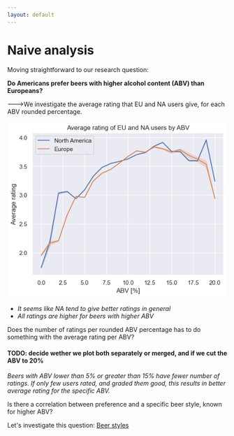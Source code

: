 ```yaml
---
layout: default
---
```


# Naive analysis

Moving straightforward to our research question:

**Do Americans prefer beers with higher alcohol content (ABV) than Europeans?**

--->We investigate the average rating that EU and NA users give, for each ABV rounded percentage.

![Avg_ABV](./graphics/plots/Avg_ABV.png)

- _It seems like NA tend to give better ratings in general_
- _All ratings are higher for beers with higher ABV_

Does the number of ratings per rounded ABV percentage has to do something with the average rating per ABV?
#### **TODO: decide wether we plot both separately or merged, and if we cut the ABV to 20%**
_Beers with ABV lower than 5% or greater than 15% have fewer number of ratings. If only few users rated, and graded them good, this results in better average rating for the specific ABV._

Is there a correlation between preference and a specific beer style, known for higher ABV?

Let's investigate this question:
[Beer styles](/ada-welovepandas-webpage/Beer%20styles)
